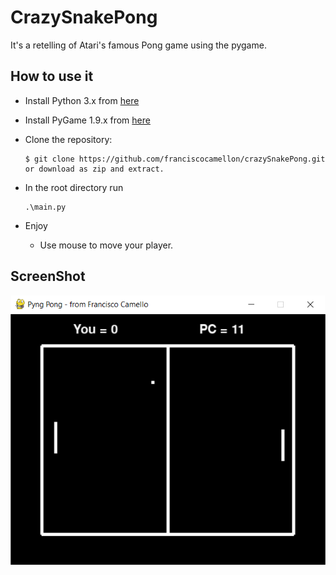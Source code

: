 # CrazySnakePong

It's a retelling of Atari's famous Pong game using the pygame.

## How to use it
* Install Python 3.x from [here](https://www.python.org/download/releases/)

* Install PyGame 1.9.x from [here](https://www.pygame.org/news)

* Clone the repository:
    ```
    $ git clone https://github.com/franciscocamellon/crazySnakePong.git
    or download as zip and extract.
    ```

* In the root directory run
    ```
    .\main.py
    ```

* Enjoy
    * Use mouse to move your player.


## ScreenShot

![PyngPong Screen](/images/printscreen.png)